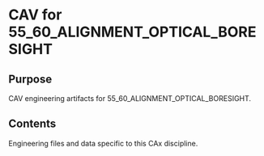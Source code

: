 # CAV for 55_60_ALIGNMENT_OPTICAL_BORESIGHT

## Purpose
CAV engineering artifacts for 55_60_ALIGNMENT_OPTICAL_BORESIGHT.

## Contents
Engineering files and data specific to this CAx discipline.
